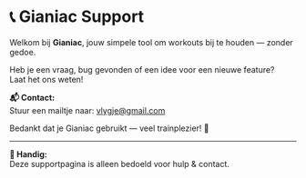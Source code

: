 # 📞 Gianiac Support

Welkom bij **Gianiac**, jouw simpele tool om workouts bij te houden — zonder gedoe.

Heb je een vraag, bug gevonden of een idee voor een nieuwe feature?  
Laat het ons weten!

**📬 Contact:**  
Stuur een mailtje naar: [vlygje@gmail.com](mailto:vlygje@gmail.com)

Bedankt dat je Gianiac gebruikt — veel trainplezier! 💪

---

**🔗 Handig:**  
Deze supportpagina is alleen bedoeld voor hulp & contact. 
